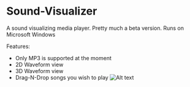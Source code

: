 # Sound-Visualizer
A sound visualizing media player. Pretty much a beta version.
Runs on Microsoft Windows

Features:
- Only MP3 is supported at the moment
- 2D Waveform view
- 3D Waveform view
- Drag-N-Drop songs you wish to play
![Alt text](https://cloud.githubusercontent.com/assets/3042333/7440985/89341dd4-f0d3-11e4-950d-c2e31b83c0d3.png "User interface preview" )
